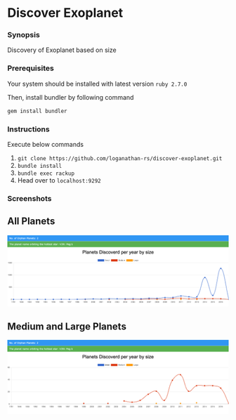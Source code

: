# Discover Exoplanet

### Synopsis
Discovery of Exoplanet based on size

### Prerequisites
Your system should be installed with latest version `ruby 2.7.0`

Then, install bundler by following command


```sh
gem install bundler
```

### Instructions

Execute below commands

1. `git clone https://github.com/loganathan-rs/discover-exoplanet.git`
2. `bundle install`
3. `bundle exec rackup`
4. Head over to `localhost:9292`

### Screenshots

## All Planets

![GitHub Logo](./images/all.png)

## Medium and Large Planets

![GitHub Logo](./images/medium-large.png)
